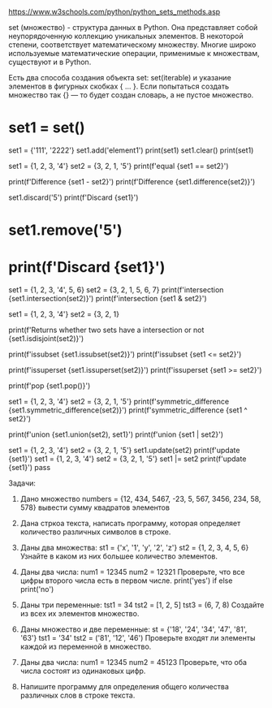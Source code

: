 https://www.w3schools.com/python/python_sets_methods.asp

set (множество) - структура данных в Python. Она представляет собой неупорядоченную коллекцию уникальных элементов. В
некоторой степени, соответствует математическому множеству. Многие широко используемые математические операции,
применимые к множествам, существуют и в Python.

Есть два способа создания объекта set: set(iterable) и указание элементов в фигурных скобках { ... }.
Если попытаться создать множество так {} — то будет создан словарь, а не пустое множество.

# set1 = set()

set1 = {'111', '2222'}
set1.add('element1')
print(set1)
set1.clear()
print(set1)

set1 = {1, 2, 3, '4'}
set2 = {3, 2, 1, '5'}
print(f'equal {set1 == set2}')

print(f'Difference {set1 - set2}')
print(f'Difference {set1.difference(set2)}')

set1.discard('5')
print(f'Discard {set1}')

# set1.remove('5')

# print(f'Discard {set1}')

set1 = {1, 2, 3, '4', 5, 6}
set2 = {3, 2, 1, 5, 6, 7}
print(f'intersection {set1.intersection(set2)}')
print(f'intersection {set1 & set2}')

set1 = {1, 2, 3, '4'}
set2 = {3, 2, 1}

print(f'Returns whether two sets have a intersection or not {set1.isdisjoint(set2)}')

print(f'issubset {set1.issubset(set2)}')
print(f'issubset {set1 <= set2}')

print(f'issuperset {set1.issuperset(set2)}')
print(f'issuperset {set1 >= set2}')

print(f'pop {set1.pop()}')

set1 = {1, 2, 3, '4'}
set2 = {3, 2, 1, '5'}
print(f'symmetric_difference {set1.symmetric_difference(set2)}')
print(f'symmetric_difference {set1 ^ set2}')

print(f'union {set1.union(set2), set1}')
print(f'union {set1 | set2}')

set1 = {1, 2, 3, '4'}
set2 = {3, 2, 1, '5'}
set1.update(set2)
print(f'update {set1}')
set1 = {1, 2, 3, '4'}
set2 = {3, 2, 1, '5'}
set1 |= set2
print(f'update {set1}')
pass

Задачи:

1. Дано множество
numbers = {12, 434, 5467, -23, 5, 567, 3456, 234, 58, 578}
вывести сумму квадратов элементов

2. Дана стркоа текста, написать программу, которая определяет количество различных символов в строке.

3. Даны два множества:
st1 = {'x', '1', 'y', '2', 'z'}
st2 = {1, 2, 3, 4, 5, 6}
Узнайте в каком из них большее количество элементов.

4. Даны два числа:
num1 = 12345
num2 = 12321
Проверьте, что все цифры второго числа есть в первом числе.
print('yes') if else print('no')

5. Даны три переменные:
tst1 = 34
tst2 = [1, 2, 5]
tst3 = (6, 7, 8)
Создайте из всех их элементов множество.

6. Даны множество и две переменные:
st = {'18', '24', '34', '47', '81', '63'}
tst1 = '34'
tst2 = ('81', '12', '46')
Проверьте входят ли элементы каждой из переменной в множество.

7. Даны два числа:
num1 = 12345
num2 = 45123
Проверьте, что оба числа состоят из одинаковых цифр.

8. Напишите программу для определения общего количества различных слов в строке текста.
